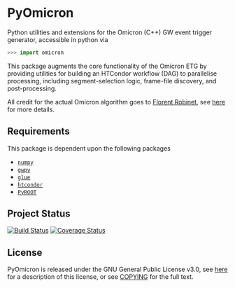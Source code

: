# PyOmicron
Python utilities and extensions for the Omicron (C++) GW event trigger generator, accessible in python via

```python
>>> import omicron
```

This package augments the core functionality of the Omicron ETG by providing utilities for building an HTCondor workflow (DAG) to parallelise processing, including segment-selection logic, frame-file discovery, and post-processing.

All credit for the actual Omicron algorithm goes to [Florent Robinet](//github.com/FlorentRobinet/), see [here](http://virgo.in2p3.fr/GWOLLUM/v2r2/index.html?Main) for more details.

## Requirements
This package is dependent upon the following packages

- [`numpy`](//numpy.org)
- [`gwpy`](//gwpy.github.io)
- [`glue`](//www.lsc-group.phys.uwm.edu/daswg/projects/glue.html)
- [`htcondor`](//research.cs.wisc.edu/htcondor/manual/v8.1/6_7Python_Bindings.html)
- [`PyROOT`](//root.cern.ch/pyroot)

## Project Status

[![Build Status](https://travis-ci.org/ligovirgo/pyomicron.svg?branch=master)](https://travis-ci.org/ligovirgo/pyomicron)
[![Coverage Status](https://coveralls.io/repos/github/ligovirgo/pyomicron/badge.svg?branch=master)](https://coveralls.io/github/ligovirgo/pyomicron?branch=master)

## License

PyOmicron is released under the GNU General Public License v3.0, see [here](https://choosealicense.com/licenses/gpl-3.0/) for a description of this license, or see [COPYING](https://github.com/gwpy/pyomicron/blob/master/COPYING) for the full text.

